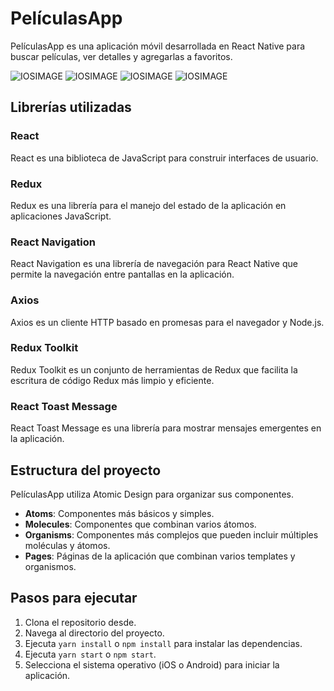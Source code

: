 # PelículasApp

PelículasApp es una aplicación móvil desarrollada en React Native para buscar películas, ver detalles y agregarlas a favoritos.

![IOSIMAGE](./mocks/img1.png)
![IOSIMAGE](./mocks/img2.png)
![IOSIMAGE](./mocks/img3.png)
![IOSIMAGE](./mocks/img4.png)



## Librerías utilizadas

### React
React es una biblioteca de JavaScript para construir interfaces de usuario.

### Redux
Redux es una librería para el manejo del estado de la aplicación en aplicaciones JavaScript.

### React Navigation
React Navigation es una librería de navegación para React Native que permite la navegación entre pantallas en la aplicación.

### Axios
Axios es un cliente HTTP basado en promesas para el navegador y Node.js.

### Redux Toolkit
Redux Toolkit es un conjunto de herramientas de Redux que facilita la escritura de código Redux más limpio y eficiente.

### React Toast Message
React Toast Message es una librería para mostrar mensajes emergentes en la aplicación.

## Estructura del proyecto

PelículasApp utiliza Atomic Design para organizar sus componentes.

- **Atoms**: Componentes más básicos y simples.
- **Molecules**: Componentes que combinan varios átomos.
- **Organisms**: Componentes más complejos que pueden incluir múltiples moléculas y átomos.
- **Pages**: Páginas de la aplicación que combinan varios templates y organismos.

## Pasos para ejecutar

1. Clona el repositorio desde.
2. Navega al directorio del proyecto.
3. Ejecuta `yarn install` o `npm install` para instalar las dependencias.
4. Ejecuta `yarn start` o `npm start`.
5. Selecciona el sistema operativo (iOS o Android) para iniciar la aplicación.

